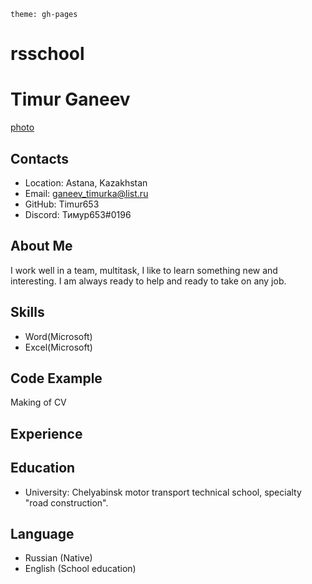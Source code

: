 `theme: gh-pages`
# **rsschool**
# **Timur Ganeev**
[photo](C:\Users\Photo%20cv)
## **Contacts**
- Location: Astana, Kazakhstan
- Email: ganeev_timurka@list.ru
- GitHub: Timur653
- Discord: Тимур653#0196
## **About Me**
I work well in a team, multitask, I like to learn something new and interesting.
I am always ready to help and ready to take on any job.
## **Skills**
- Word(Microsoft)
- Excel(Microsoft)
## **Code Example**
Making of CV
## **Experience**
## **Education**
- University: Chelyabinsk motor transport technical school, specialty "road construction".
## **Language**
- Russian (Native)
- English (School education)